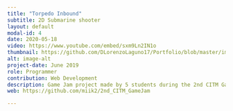 ```yaml
---
title: "Torpedo Inbound"
subtitle: 2D Submarine shooter
layout: default
modal-id: 4
date: 2020-05-18
video: https://www.youtube.com/embed/sxm9Ln2IN1o
thumbnail: https://github.com/DLorenzoLaguno17/Portfolio/blob/master/img/portfolio/Torpedo.gif?raw=true
alt: image-alt
project-date: June 2019
role: Programmer
contribution: Web Development
description: Game Jam project made by 5 students during the 2nd CITM Game Jam. Submarine shooter game in the depths of the ocean using the Unity 2D Engine and the Tiled Map Editor software.
web: https://github.com/miik2/2nd_CITM_GameJam

---
```

